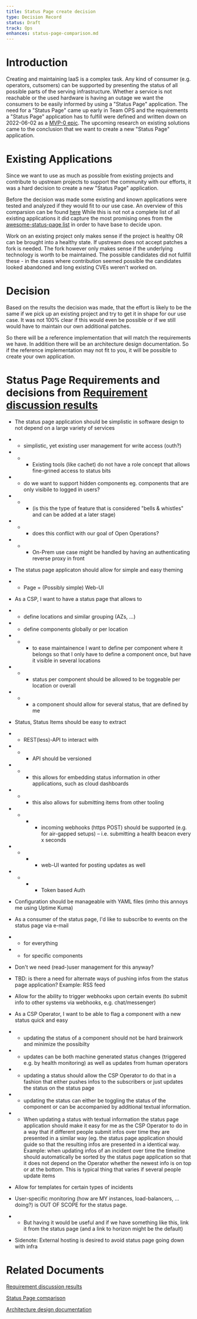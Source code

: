 ```yaml
---
title: Status Page create decision
type: Decision Record
status: Draft
track: Ops
enhances: status-page-comparison.md
---
```


# Introduction

Creating and maintaining IaaS is a complex task. Any kind of consumer (e.g. operators, cutsomers) can
be supported by presenting the status of all possible parts of the
serving infrastructure. Whether a service is not reachable or
the used hardware is having an outage we want the consumers to be easily informed
by using a "Status Page" application. The need for a "Status Page"
came up early in Team OPS and the requirements a "Status Page" application 
has to fulfill were defined and written down on 2022-06-02 as a 
[MVP-0 epic](https://github.com/SovereignCloudStack/issues/issues/123).
The upcoming research on existing solutions came to the conclusion that we want to
create a new "Status Page" application.

# Existing Applications

Since we want to use as much as possible from existing projects and contribute to
upstream projects to support the community with our efforts, it was a hard
decision to create a new "Status Page" application.

Before the decision was made some existing and known applications were tested
and analyzed if they would fit to our use case. An overview of this
comparsion can be found [here](https://github.com/SovereignCloudStack/Docs/blob/main/Decisions/status-page-comparison.md)
While this is not not a complete list of all existing applications it did
capture the most promising ones from the [awesome-status-page list](https://github.com/ivbeg/awesome-status-pages)
in order to have base to decide upon.

Work on an existing project only makes sense if the project is healthy OR can be
brought into a healthy state. If upstream does not accept patches a fork is needed.
The fork however only makes sense if the underlying technology is worth to be maintained.
The possible candidates did not fullfill these - in the cases where
contribution seemed possible the candidates looked abandoned and long existing CVEs weren't
worked on.

# Decision

Based on the results the decision was made, that the effort is likely to be the same if
we pick up an existing project and try to get it in shape for our use case. It was not
100% clear if this would even be possible or if we still would have to maintain our
own additional patches.

So there will be a reference implementation that will match the requirements we have.
In addition there will be an architecture design documentation. So if the reference
implementation may not fit to you, it will be possible to create your own application.

# Status Page Requirements and decisions from [Requirement discussion results](https://github.com/SovereignCloudStack/issues/files/8822531/20220602-status-page-scs-session.pdf)

* The status page application should be simplistic in software design to not depend on a large
variety of services
* * simplistic, yet existing user management for write access (outh?)
* * * Existing tools (like cachet) do not have a role concept that allows fine-grined access to
status bits
* * do we want to support hidden components eg. components that are only visibile to logged in
users?
* * * (is this the type of feature that is considered "bells & whistles" and can be added at a later
stage)
* * * does this conflict with our goal of Open Operations?
* * * On-Prem use case might be handled by having an authenticating reverse proxy in front
* The status page applicaton should allow for simple and easy theming
* * Page = (Possibly simple) Web-UI

* As a CSP, I want to have a status page that allows to
* * define locations and similar grouping (AZs, ...)
* * define components globally or per location
* * * to ease maintainence I want to define per component where it belongs so that I only have
to define a component once, but have it visible in several locations
* * * status per component should be allowed to be toggeable per location or overall
* * * a component should allow for several status, that are defined by me

* Status, Status Items should be easy to extract
* * REST(less)-API to interact with
* * * API should be versioned
* * * this allows for embedding status information in other applications, such as cloud
dashboards
* * * this also allows for submitting items from other tooling
* * * * incoming webhooks (https POST) should be supported (e.g. for air-gapped setups) –
i.e. submitting a health beacon every x seconds
* * * * web-UI wanted for posting updates as well
* * * * Token based Auth

* Configuration should be manageable with YAML files (imho this annoys me using Uptime Kuma)

* As a consumer of the status page, I'd like to subscribe to events on the status page via e-mail
* * for everything
* * for specific components
* Don't we need (read-)user management for this anyway?
* TBD: is there a need for alternate ways of pushing infos from the status page application?
Example: RSS feed
* Allow for the ability to trigger webhooks upon certain events (to submit info to other systems via
webhooks, e.g. chat/messenger)

* As a CSP Operator, I want to be able to flag a component with a new status quick and easy
* * updating the status of a component should not be hard brainwork and minimize the possibilty
* * updates can be both machine generated status changes (triggered e.g. by health monitoring)
as well as updates from human operators
* * updating a status should allow the CSP Operator to do that in a fashion that either pushes
infos to the subscribers or just updates the status on the status page
* * updating the status can either be toggling the status of the component or can be
accompanied by additional textual information.
* * When updating a status with textual information the status page application should make it
easy for me as the CSP Operator to do in a way that if different people submit infos over time
they are presented in a similar way (eg. the status page application should guide so that the
resulting infos are presented in a identical way. Example: when updating infos of an incident
over time the timeline should automatically be sorted by the status page application so that it
does not depend on the Operator whether the newest info is on top or at the bottom. This is
typical thing that varies if several people update items

* Allow for templates for certain types of incidents

* User-specific monitoring (how are MY instances, load-balancers, ... doing?) is OUT OF SCOPE for
the status page.
* * But having it would be useful and if we have something like this, link it from the status page
(and a link to horizon might be the default)
* Sidenote: External hosting is desired to avoid status page going down with infra

# Related Documents

[Requirement discussion results](https://github.com/SovereignCloudStack/issues/files/8822531/20220602-status-page-scs-session.pdf)

[Status Page comparison](https://github.com/SovereignCloudStack/Docs/blob/main/Decisions/status-page-comparison.md)

[Architecture design documentation](https://github.com/joshmue/scs-docs/tree/statuspage-design/Design-Docs/statuspage)

